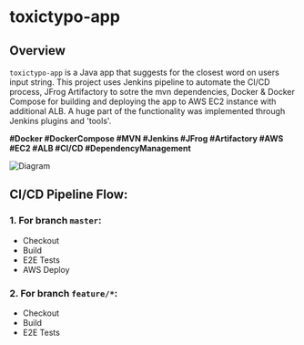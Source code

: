 # toxictypo-app

## Overview

`toxictypo-app` is a Java app that suggests for the closest word on users input string. This project uses Jenkins pipeline to automate the CI/CD process, JFrog Artifactory to sotre the mvn dependencies, Docker & Docker Compose for building and deploying the app to AWS EC2 instance with additional ALB. A huge part of the functionality was implemented through Jenkins plugins and 'tools'.

**#Docker #DockerCompose #MVN #Jenkins #JFrog #Artifactory #AWS #EC2 #ALB #CI/CD #DependencyManagement**

![Diagram](architecture.png)

## CI/CD Pipeline Flow:

### 1. For branch `master`:
- Checkout 
- Build
- E2E Tests
- AWS Deploy

### 2. For branch `feature/*`:
- Checkout 
- Build
- E2E Tests
